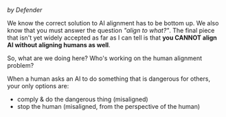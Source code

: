 _by Defender_

We know the correct solution to AI alignment has to be bottom up. We also know that you must answer the question _"align to what?"_. The final piece that isn't yet widely accepted as far as I can tell is that **you CANNOT align AI without aligning humans as well**. 

So, what are we doing here? Who's working on the human alignment problem?

When a human asks an AI to do something that is dangerous for others, your only options are:

- comply & do the dangerous thing (misaligned)
- stop the human (misaligned, from the perspective of the human)